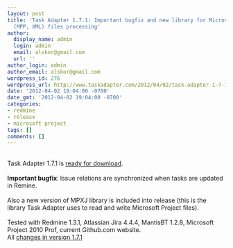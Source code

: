 ```yaml
---
layout: post
title: 'Task Adapter 1.7.1: Important bugfix and new library for Microsoft Project
  (MPP, XML) files processing'
author:
  display_name: admin
  login: admin
  email: alskor@gmail.com
  url: ''
author_login: admin
author_email: alskor@gmail.com
wordpress_id: 276
wordpress_url: http://www.taskadapter.com/2012/04/02/task-adapter-1-7-1-important-bugfix-and-new-library-for-microsoft-project-mpp-xml-files-processing/
date: '2012-04-02 19:04:00 -0700'
date_gmt: '2012-04-02 19:04:00 -0700'
categories:
- redmine
- release
- microsoft project
tags: []
comments: []
---
```

<div dir="ltr" trbidi="on"><br/>Task Adapter 1.7.1 is&nbsp;<a href="http://taskadapter.com/download">ready for download</a>.<br/><br/><b>Important bugfix</b>:<b>&nbsp;</b>Issue relations are synchronized when tasks are updated in Remine.<br/><br/>Also a new version of MPXJ library is included into release (this is the library Task Adapter uses to read and write Microsoft Project files).<span style="background-color: white; color: #484848; font-family: helvetica, 'microsoft sans serif', arial, sans-serif; font-size: 13px; text-align: -webkit-auto;"><br/></span><br/>
<div>Tested with Redmine 1.3.1, Atlassian Jira 4.4.4, MantisBT 1.2.8, Microsoft Project 2010 Prof, current Github.com website.</div>
<div>All&nbsp;<a href="http://www.hostedredmine.com/versions/1937">changes in version 1.7.1</a>&nbsp;</div></div></p>
